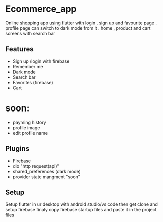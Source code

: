 
# Ecommerce_app
Online shopping app using flutter with login , sign up and favourite page  . profile page can switch to dark mode from it . home , product and cart screens with search bar  

##  Features
* Sign up /login with firebase
* Remember me
* Dark mode
* Search bar
* Favorites (firebase)
* Cart
# soon:
 * payming history 
 * profile image
 * edit profile name

## Plugins
* Firebase
* dio "http request(api)"
* shared_preferences (dark mode)
* provider state mangment "soon"
## Setup
Setup flutter in ur desktop with android studio/vs code then get clone and setup firebase
finaly copy firebase startup files and paste it in the project files
